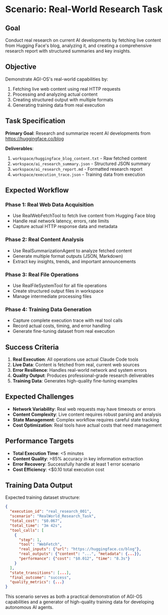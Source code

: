# Scenario: Real-World Research Task

## Goal

Conduct real research on current AI developments by fetching live content from Hugging Face's blog, analyzing it, and creating a comprehensive research report with structured summaries and key insights.

## Objective

Demonstrate AGI-OS's real-world capabilities by:
1. Fetching live web content using real HTTP requests
2. Processing and analyzing actual content 
3. Creating structured output with multiple formats
4. Generating training data from real execution

## Task Specification

**Primary Goal**: Research and summarize recent AI developments from https://huggingface.co/blog

**Deliverables**:
1. `workspace/huggingface_blog_content.txt` - Raw fetched content
2. `workspace/ai_research_summary.json` - Structured JSON summary
3. `workspace/ai_research_report.md` - Formatted research report
4. `workspace/execution_trace.json` - Training data from execution

## Expected Workflow

### Phase 1: Real Web Data Acquisition
- Use RealWebFetchTool to fetch live content from Hugging Face blog
- Handle real network latency, errors, rate limits
- Capture actual HTTP response data and metadata

### Phase 2: Real Content Analysis  
- Use RealSummarizationAgent to analyze fetched content
- Generate multiple format outputs (JSON, Markdown)
- Extract key insights, trends, and important announcements

### Phase 3: Real File Operations
- Use RealFileSystemTool for all file operations
- Create structured output files in workspace
- Manage intermediate processing files

### Phase 4: Training Data Generation
- Capture complete execution trace with real tool calls
- Record actual costs, timing, and error handling
- Generate fine-tuning dataset from real execution

## Success Criteria

1. **Real Execution**: All operations use actual Claude Code tools
2. **Live Data**: Content is fetched from real, current web sources  
3. **Error Resilience**: Handles real-world network and system errors
4. **Quality Output**: Produces professional-grade research deliverables
5. **Training Data**: Generates high-quality fine-tuning examples

## Expected Challenges

- **Network Variability**: Real web requests may have timeouts or errors
- **Content Complexity**: Live content requires robust parsing and analysis
- **State Management**: Complex workflow requires careful state tracking
- **Cost Optimization**: Real tools have actual costs that need management

## Performance Targets

- **Total Execution Time**: <5 minutes
- **Content Quality**: >85% accuracy in key information extraction
- **Error Recovery**: Successfully handle at least 1 error scenario
- **Cost Efficiency**: <$0.10 total execution cost

## Training Data Output

Expected training dataset structure:
```json
{
  "execution_id": "real_research_001",
  "scenario": "RealWorld_Research_Task", 
  "total_cost": "$0.067",
  "total_time": "3m 42s",
  "tool_calls": [
    {
      "step": 1,
      "tool": "WebFetch",
      "real_inputs": {"url": "https://huggingface.co/blog"},
      "real_outputs": {"content": "...", "metadata": {...}},
      "performance": {"cost": "$0.012", "time": "8.3s"}
    }
  ],
  "state_transitions": [...],
  "final_outcome": "success",
  "quality_metrics": {...}
}
```

This scenario serves as both a practical demonstration of AGI-OS capabilities and a generator of high-quality training data for developing autonomous AI agents.